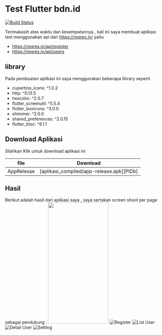 # Test Flutter bdn.id


[![Build Status](https://travis-ci.org/joemccann/dillinger.svg?branch=master)](https://travis-ci.org/joemccann/dillinger)

Terimakasih atas waktu dan kesempatannya , kali ini saya membuat aplikasi test menggunakan api dari
https://reqres.in/ yaitu

- https://reqres.in/api/register
- https://reqres.in/api/users

## library

Pada pembuatan aplikasi ini saya menggunakan beberapa library seperti

-  cupertino_icons: ^1.0.2
-  http: ^0.13.5
-  hexcolor: ^2.0.7
-  flutter_screenutil: ^5.5.4
-  flutter_boxicons: ^3.0.0
-  shimmer: ^2.0.0
-  shared_preferences: ^2.0.15
-  flutter_bloc: ^8.1.1


## Download Aplikasi

Silahkan Klik untuk download aplikasi ini

| file | Download |
| ------ | ------ |
| AppRelesae | [aplikasi_compiled/app-release.apk][PlDb] |

## Hasil

Berikut adalah hasil dari aplikasi saya , saya sertakan screen shoot per page sebagai pendukung :
<img src="[https://camo.githubusercontent.com/...](https://raw.githubusercontent.com/alenovan/test/main/screenshoot/splash.jpeg)" data-canonical-src="https://gyazo.com/eb5c5741b6a9a16c692170a41a49c858.png" width="200" height="400" />
![Register](https://raw.githubusercontent.com/alenovan/test/main/screenshoot/register.jpeg)
![List User](https://raw.githubusercontent.com/alenovan/test/main/screenshoot/list_user.jpeg)
![Detail User](https://raw.githubusercontent.com/alenovan/test/main/screenshoot/detail_user.jpeg)
![Setting](https://raw.githubusercontent.com/alenovan/test/main/screenshoot/setting.jpeg)

